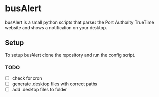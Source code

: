 # busAlert

busAlert is a small python scripts that parses the Port Authority TrueTime website and shows a notification on your desktop.

## Setup

To setup busAlert clone the repository and run the config script.

### TODO
- [ ] check for cron
- [ ] generate .desktop files with correct paths
- [ ] add .desktop files to folder
